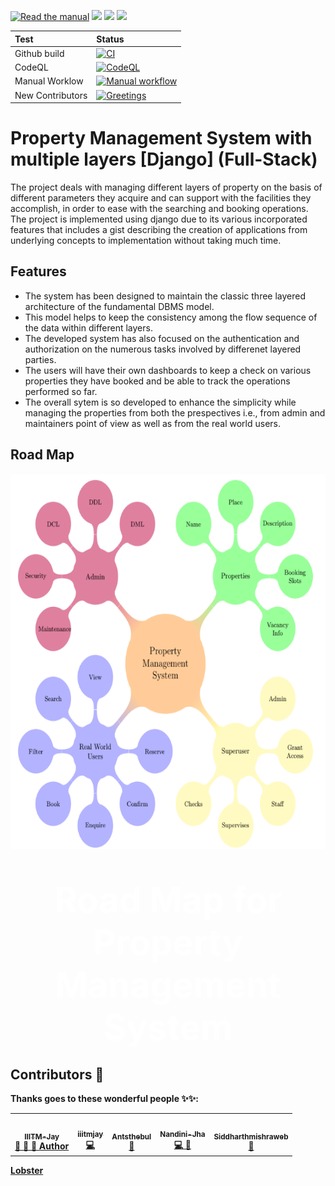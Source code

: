 [![Read the manual](https://img.shields.io/badge/read-the%20manual-blue)](https://github.com/IIITM-Jay/Property-management-System-Django-Full-Stack-/blob/main/manual/manual.md)
[![](https://img.shields.io/badge/installations-Prerequisities-important)](https://github.com/IIITM-Jay/Property-management-System-with-multiple-layers-Django-Full-Stack-/blob/main/requirements.txt)
[![](https://img.shields.io/badge/download-project%20report-success)](https://drive.google.com/file/d/1fYfPtsnYsmvmAFY8uaJ9S8ApwlAV5MZY/view?usp=sharing)
[![](https://img.shields.io/badge/basics-of%20django-brightgreen)](https://www.djangoproject.com/)

| Test | Status |
| :--- | :--- |
| Github build | [![CI](https://github.com/IIITM-Jay/Property-management-System-Django-Full-Stack-/workflows/CI/badge.svg)](https://github.com/IIITM-Jay/Property-management-System-Django-Full-Stack-/actions?query=workflow%3ACI) |
| CodeQL | [![CodeQL](https://github.com/IIITM-Jay/Property-management-System-Django-Full-Stack-/workflows/CodeQL/badge.svg)](https://github.com/IIITM-Jay/Property-management-System-Django-Full-Stack-/actions?query=workflow%3ACodeQL) |
| Manual Worklow | [![Manual workflow](https://github.com/IIITM-Jay/Property-management-System-Django-Full-Stack-/workflows/Manual%20workflow/badge.svg)](https://github.com/IIITM-Jay/Property-management-System-Django-Full-Stack-/actions?query=workflow%3A%22Manual+workflow%22)|
| New Contributors | [![Greetings](https://github.com/IIITM-Jay/Property-management-System-Django-Full-Stack-/workflows/Greetings/badge.svg)](https://github.com/IIITM-Jay/Property-management-System-Django-Full-Stack-/actions?query=workflow%3AGreetings) |
# Property Management System with multiple layers [Django] (Full-Stack)
The project deals with managing different layers of property on the basis of different parameters they acquire and can support with the facilities they accomplish, in order to ease with the searching and booking operations. The project is implemented using django due to its various incorporated features that includes a gist describing the creation of applications from underlying concepts to implementation without taking much time.

## Features
* The system has been designed to maintain the classic three layered architecture of the fundamental DBMS model.
* This model helps to keep the consistency among the flow sequence of the data within different layers. 
* The developed system has also focused on the authentication and authorization on the numerous tasks involved by differenet layered parties. 
* The users will have their own dashboards to keep a check on various properties they have booked and be able to track the operations performed so far. 
* The overall sytem is so developed to enhance the simplicity while managing the properties from both the prespectives i.e., from admin and maintainers point of view as well as from the real world users.

## Road Map
<p align="center">
<img width="600" height="600" src="images/road_map.png"> 
  </p><br>
<p align="center">
<span style="color:#fff; font-family: [Lobster], cursive; font-size: 4em;"><b>Road Map for Property Management System</span></p>

## Contributors 🌟 

Thanks goes to these wonderful people ✨✨:
<table>
	<tr>
		<td align="center">
			<a href="https://github.com/IIITM-Jay">
				<img src="https://avatars2.githubusercontent.com/u/65283880?v=4" width="100px" alt="" />
				<br /> <sub><b>IIITM-Jay</b></sub>
			</a>
			<br/> <a href="https://github.com/Jayshah6699/datascience-mashup/commits?author=IIITM-Jay">
                👑 👀 💬 Author
            </a>
		</td>
		<td align="center">
			<a href="https://github.com/iiitmjay">
				<img src="https://avatars2.githubusercontent.com/u/48219530?v=4" width="100px" alt="" />
				<br /> <sub><b>iiitmjay</b></sub>
			</a>
			<br/> <a href="https://github.com/Jayshah6699/datascience-mashup/commits?author=iiitmjay">
                 💻
            </a>
		</td>
		<td align="center">
			<a href="https://github.com/Antsthebul">
				<img src="https://avatars1.githubusercontent.com/u/56587872?v=4" width="100px" alt="" />
				<br /> <sub><b>Antsthebul</b></sub>
			</a>
			<br/> <a href="https://github.com/Jayshah6699/datascience-mashup/commits?author=Antsthebul">
                🐛
            </a>
		</td>
		<td align="center">
			<a href="https://github.com/Nandini-Jha">
				<img src="https://avatars0.githubusercontent.com/u/76875859?v=4" width="100px" alt="" />
				<br /> <sub><b>Nandini-Jha</b></sub>
			</a>
			<br/> <a href="https://github.com/Jayshah6699/datascience-mashup/commits?author=Nandini-Jha">
                💻 👀
            </a>
		</td>
		<td align="center">
			<a href="https://github.com/Siddharthmishraweb">
				<img src="https://avatars0.githubusercontent.com/u/72328255?v=4" width="100px" alt="" />
				<br /> <sub><b>Siddharthmishraweb</b></sub>
			</a>
			<br/> <a href="https://github.com/Jayshah6699/datascience-mashup/commits?author=Siddharthmishraweb">
                📖
            </a>
		</td>
	</tr>
</table>

[Lobster](https://fonts.googleapis.com/css2?family=Lobster&display=swap)